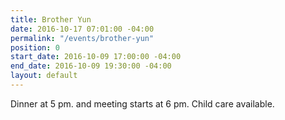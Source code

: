 ```yaml
---
title: Brother Yun
date: 2016-10-17 07:01:00 -04:00
permalink: "/events/brother-yun"
position: 0
start_date: 2016-10-09 17:00:00 -04:00
end_date: 2016-10-09 19:30:00 -04:00
layout: default
---
```


Dinner at 5 pm. and meeting starts at 6 pm. Child care available.